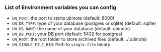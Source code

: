 ### List of Environment variables you can config

- `UN_PORT`: the port to starts ubinote (default: 8000)
- `UN_DB_TYPE`: type of your database (postgres or sqlite) (default: sqlite)
- `UN_DB_NAME`: the name of your database (default: ubinote)
- `UN_DB_PORT`: your DB port (default: 5432 for postgres)
- `UN_ROOT`: the root folder to store archived files (default: ./.ubinote)
- `UN_SINGLE_FILE_BIN`: Path to `single-file` binary
